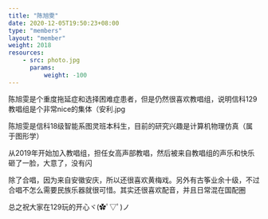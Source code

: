 ```yaml
---
title: "陈旭雯"
date: 2020-12-05T19:50:23+08:00
type: "members"
layout: "member"
weight: 2018
resources:
    - src: photo.jpg
      params:
          weight: -100
---
```


陈旭雯是个重度拖延症和选择困难症患者，但是仍然很喜欢教唱组，说明信科129教唱组是个非常nice的集体（安利.jpg

陈旭雯是信科18级智能系图灵班本科生，目前的研究兴趣是计算机物理仿真（属于图形学）

从2019年开始加入教唱组，担任女高声部教唱，然后被来自教唱组的声乐和快乐砸了一脸，大意了，没有闪

除了合唱，因为来自安徽安庆，所以还很喜欢黄梅戏。另外有古筝业余十级，不过合唱不怎么需要民族乐器就很可惜。其实还很喜欢配音，并且日常混在国配圈

总之祝大家在129玩的开心ヾ(✿ﾟ▽ﾟ)ノ
